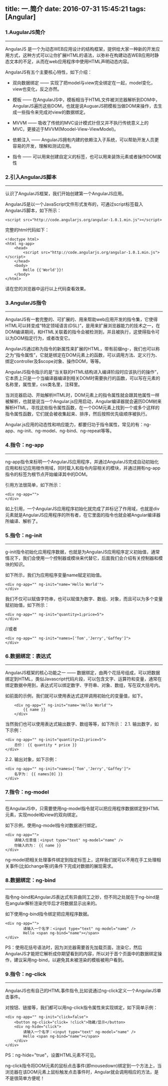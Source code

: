 title: 一.简介
date: 2016-07-31 15:45:21
tags: [Angular]
---

### 1.AugularJS简介
---
AngularJS 是一个为动态WEB应用设计的结构框架，提供给大家一种新的开发应用方式，这种方式可以让你扩展HTML的语法，以弥补在构建动态WEB应用时静态文本的不足，从而在web应用程序中使用HTML声明动态内容。

AngularJS有五个主要核心特性，如下介绍：
* 双向数据绑定 —— 实现了把model与view完全绑定在一起，model变化，view也变化，反之亦然。

* 模板 —— 在AngularJS中，模板相当于HTML文件被浏览器解析到DOM中，AngularJS遍历这些DOM，也就是说AuguarJS把模板当做DOM来操作，去生成一些指令来完成对view的数据绑定。

* MVVM —— 吸收了传统的MVC设计模式针但又并不执行传统意义上的MVC，更接近于MVVM(Moodel-View-ViewModel)。

* 依赖注入 —— AngularJS拥有内建的依赖注入子系统，可以帮助开发人员更容易的开发，理解和测试应用。

* 指令 —— 可以用来创建自定义的标签，也可以用来装饰元素或者操作DOM属性

### 2.引入AngularJS脚本
---
认识了AngularJS框架，我们开始创建第一个AngularJS应用。

AngularJS是以一个JavaScript文件形式发布的，可通过script标签载入AngularJS脚本，如下所示：

``` 
<script src="http://code.angularjs.org/angular-1.0.1.min.js"></script> 
```

完整的html代码如下：
```
<!doctype html>
<html ng-app>
    <head>
        <script src="http://code.angularjs.org/angular-1.0.1.min.js"></script>
    </head>
    <body>
        Hello {{'World'}}!
    </body>
</html>
```
请在您的浏览器中运行以上代码查看效果。 

### 3.AngularJS指令
---
AngularJS有一套完整的、可扩展的、用来帮助web应用开发的指令集，它使得HTML可以转变成“特定领域语言(DSL)”，是用来扩展浏览器能力的技术之一，在DOM编译期间，和HTML关联着的指令会被检测到，并且被执行，这使得指令可以为DOM指定行为，或者改变它。

AngularJS通过称为指令的新属性来扩展的HTML，带有前缀ng-，我们也可以称之为“指令属性”，它就是绑定在DOM元素上的函数，可以调用方法、定义行为、绑定controller及$scope对象、操作DOM，等等。

AngularJS指令指示的是“当关联的HTML结构进入编译阶段时应该执行的操作”，它本质上只是一个当编译器编译到相关DOM时需要执行的函数，可以写在元素的名称里，属性里，css类名里，注释里。

当浏览器启动、开始解析HTML时，DOM元素上的指令属性就会跟其他属性一样被解析，也就是说当一个Angular.js应用启动，Angular编译器就会遍历DOM树来解析HTML，寻找这些指令属性函数，在一个DOM元素上找到一个或多个这样的指令属性函数，它们就会被收集起来、排序，然后按照优先级顺序被执行。

Angular.js应用的动态性和响应能力，都要归功于指令属性，常见的有：ng-app、ng-init、ng-model、ng-bind、ng-repeat等等。

### 4.指令：ng-app
---
ng-app指令来标明一个AngularJS应用程序，并通过AngularJS完成自动初始化应用和标记应用根作用域，同时载入和指令内容相关的模块，并通过拥有ng-app指令的标签为根节点开始编译其中的DOM。

引用方法很简单，如下所示：

	<div ng-app="">
	</div>  


如上引用，一个AngularJS应用程序初始化就完成了并标记了作用域，也就是div元素就是AngularJS应用程序的所有者，在它里面的指令也就会被Angular编译器所编译、解析了。

### 5.指令：ng-init
---
g-init指令初始化应用程序数据，也就是为AngularJS应用程序定义初始值，通常情况下，我们会使用一个控制器或模块来代替它，后面我们会介绍有关控制器和模块的知识。

如下所示，我们为应用程序变量name赋定初始值。

	<div ng-app="" ng-init="name='Hello World'">
	</div>


我们不仅可以赋值字符串，也可以赋值为数字、数组、对象，而且可以为多个变量赋初始值，如下所示：

	<div ng-app="" ng-init="quantity=1;price=5">
	</div>


//或者

	<div ng-app="" ng-init="names=['Tom','Jerry','Gaffey']">
	</div>


### 6.数据绑定：表达式
---
AngularJS框架的核心功能之一 —— 数据绑定，由两个花括号组成，可以把数据绑定到HTML，类似Javascript代码片段，可以包含文字、运算符和变量，通常在绑定数据中用到，表达式可以绑定数字、字符串、对象、数组，写在双大括号内。

如前面的示例，我们就可以使用表达式这样调用初始化的变量值，如下。
```
	<div ng-app="" ng-init="name='Hello World'">
  		{{ name }}
	</div>
```

当然我们也可以使用表达式输出数字、数组等等，如下所示：
2.1. 输出数字，如下示例：

	<div ng-app="" ng-init="quantity=12;price=5">
		总价： {{ quantity * price }}
	</div>


2.2. 输出对象，如下示例：

	<div ng-app="" ng-init="names=['Tom','Jerry','Gaffey']">
		名字为： {{ names[0] }}
	</div>


### 7.指令：ng-model
---
在AngularJS中，只需要使用ng-model指令就可以把应用程序数据绑定到HTML元素，实现model和view的双向绑定。

如下示例，使用ng-model指令对数据进行绑定。

	<div ng-app="">
		请输入任意值：<input type="text" ng-model="name" />
		你输入的为： {{ name }}
	</div>


ng-model把相关处理事件绑定到指定标签上，这样我们就可以不用在手工处理相关事件(比如change等)的条件下完成对数据的展现需求。

### 8.数据绑定：ng-bind
---
指令ng-bind和AngularJS表达式有异曲同工之妙，但不同之处就在于ng-bind是在angular解析渲染完毕后才将数据显示出来的。

如下使用ng-bind指令绑定把应用程序数据。

	<div ng-app="">
			请输入一个名字：<input type="text" ng-model="name" />
			Hello <span ng-bind="name"></span>
	</div>


PS：使用花括号语法时，因为浏览器需要首先加载页面，渲染它，然后AngularJS才能把它解析成你期望看到的内容，所以对于首个页面中的数据绑定操作，建议采用ng-bind，以避免其未被渲染的模板被用户看到。

### 9.指令：ng-click
---
AngularJS也有自己的HTML事件指令,比如说通过ng-click定义一个AngularJS单击事件。

对按钮、链接等，我们都可以用ng-click指令属性来实现绑定，如下简单示例：
```
<div ng-app="" ng-init="click=false">
    <button ng-click="click= !click">隐藏/显示</button>
    <div ng-hide="click">
        请输入一个名字：<input type="text" ng-model="name" />
        Hello <span ng-bind="name"></span> 
    </div>
</div>
```

PS：ng-hide="true"，设置HTML元素不可见。

ng-click指令将DOM元素的鼠标点击事件(即mousedown)绑定到一个方法上，当浏览器在该DOM元素上鼠标触发点击事件时，Angular就会调用相应的方法，是不是很简单方便呢！